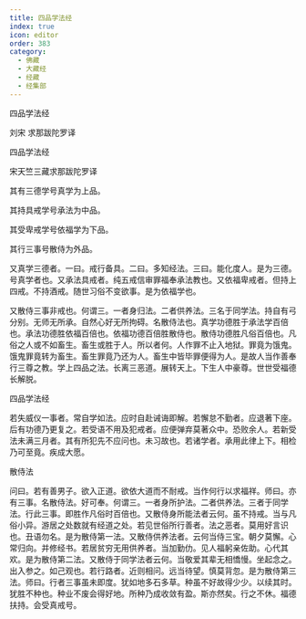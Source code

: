 ```yaml
---
title: 四品学法经
index: true
icon: editor
order: 383
category:
  - 佛藏
  - 大藏经
  - 经藏
  - 经集部
---
```


  四品学法经  

刘宋 求那跋陀罗译  

四品学法经  

宋天竺三藏求那跋陀罗译  

其有三德学号真学为上品。  

其持具戒学号承法为中品。  

其受卑戒学号依福学为下品。  

其行三事号散侍为外品。  

又真学三德者。一曰。戒行备具。二曰。多知经法。三曰。能化度人。是为三德。号真学者也。又承法具戒者。纯五戒信审罪福奉承法教也。又依福卑戒者。但持上四戒。不持酒戒。随世习俗不变欲事。是为依福学也。  

又散侍三事非戒也。何谓三。一者身归法。二者供养法。三名于同学法。持自有弓分别。无师无所承。自然心好无所拘碍。名散侍法也。真学功德胜于承法学百倍也。承法功德胜依福百倍也。依福功德百倍胜散侍也。散侍功德胜凡俗百倍也。凡俗之人或不如畜生。畜生或胜于人。所以者何。人作罪不止入地狱。罪竟为饿鬼。饿鬼罪竟转为畜生。畜生罪竟乃还为人。畜生中皆毕罪便得为人。是故人当作善奉行三尊之教。学上四品之法。长离三恶道。展转天上。下生人中豪尊。世世受福德长解脱。  

四品学法经  

若失威仪一事者。常自学如法。应时自赴诫诲即解。若懈怠不勤者。应退著下座。后有功德乃更复之。若受语不用及犯戒者。应便弹弃莫著众中。恐败余人。若新受法未满三月者。其有所犯先不应问也。未习故也。若诸学者。承用此律上下。相检乃可至竟。疾成大愿。  

散侍法  

问曰。若有善男子。欲入正道。欲依大道而不耐戒。当作何行以求福祥。师曰。亦有三事。名散侍法。好可奉。何谓三。一者身所护法。二者供养法。三者于同学法。行此三事。即胜作凡俗时百倍也。又散侍身所能法者云何。虽不持戒。当与凡俗小异。游居之处数就有经道之处。若见世俗所行善者。法之恶者。莫用好言识也。丑语勿名。是为散侍第一法。又散侍供养法者。云何当侍三宝。朝夕莫懈。心常归向。并修经书。若居贫穷无用供养者。当加勤仂。见人福躬亲佐助。心代其欢。是为散侍第二法。又散侍于同学法者云何。当敬爱其辈无相憍慢。坐起念之。出入参之。如己观也。若行路者。近则相问。远当待望。慎莫背忽。是为散侍第三法。师曰。行者三事虽未即度。犹如地多石多草。种虽不好故得少少。以续其时。犹胜不种也。种业不废会得好地。所种乃成收敛有盈。斯亦然矣。行之不休。福德扶持。会受真戒号。  
